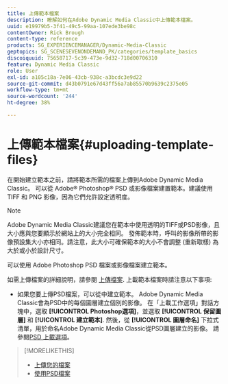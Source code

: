 ```yaml
---
title: 上傳範本檔案
description: 瞭解如何在Adobe Dynamic Media Classic中上傳範本檔案。
uuid: e19979b5-3f41-49c5-99aa-107ede3be98c
contentOwner: Rick Brough
content-type: reference
products: SG_EXPERIENCEMANAGER/Dynamic-Media-Classic
geptopics: SG_SCENESEVENONDEMAND_PK/categories/template_basics
discoiquuid: 75658717-5c39-473e-9d32-718d00706310
feature: Dynamic Media Classic
role: User
exl-id: a105c18a-7e06-43cb-938c-a3bcdc3e9d22
source-git-commit: d43b0791e67d43ff56a7ab85570b9639c2375e05
workflow-type: tm+mt
source-wordcount: '244'
ht-degree: 38%

---
```


# 上傳範本檔案{#uploading-template-files}

在開始建立範本之前，請將範本所需的檔案上傳到Adobe Dynamic Media Classic。 可以從 Adobe® Photoshop® PSD 或影像檔案建置範本。建議使用 TIFF 和 PNG 影像，因為它們允許設定透明度。

>[!NOTE]
>
>Adobe Dynamic Media Classic建議您在範本中使用透明的TIFF或PSD影像，且大小應與您要顯示於網站上的大小完全相同。 發佈範本時，呼叫的影像所帶的影像預設集大小亦相同。請注意，此大小可確保範本的大小不會調整 (重新取樣) 為大於或小於設計尺寸。

可以使用 Adobe Photoshop PSD 檔案或影像檔案建立範本。

如需上傳檔案的詳細說明，請參閱 [上傳檔案](uploading-files.md#uploading_files). 上載範本檔案時請注意以下事項:

* 如果您要上傳PSD檔案，可以從中建立範本。 Adobe Dynamic Media Classic會為PSD中的每個圖層建立個別的影像。 在「上載工作選項」對話方塊中，選取 **[!UICONTROL Photoshop選項]**，並選取 **[!UICONTROL 保留圖層]** 和 **[!UICONTROL 建立範本]**. 然後，從 **[!UICONTROL 圖層命名]** 下拉式清單，用於命名Adobe Dynamic Media Classic從PSD圖層建立的影像。
請參閱[PSD 上載選項](psd-files.md#psd_upload_options)。

<!-- THERE IS NO LONGER AN IMAGE EDITING OPTIONS MENU * If you are uploading images, you can create a mask from its clipping path. This option applies to images created with image-editing applications in which a clipping path was created. In the Upload Job Options dialog box, select Image Editing Options and select the Create Mask From Clipping Path option. 
See [Image editing options at upload](image-editing-options-upload.md#image-editing-options-at-upload). -->

>[!MORELIKETHIS]
>
>* [上傳您的檔案](uploading-files.md#uploading_your_files)
>* [使用PSD檔案](psd-files.md#working_with_psd_files)

